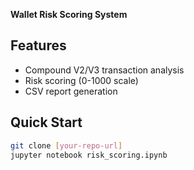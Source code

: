 **Wallet Risk Scoring System**

## Features
- Compound V2/V3 transaction analysis
- Risk scoring (0-1000 scale)
- CSV report generation

## Quick Start
```bash
git clone [your-repo-url]
jupyter notebook risk_scoring.ipynb
